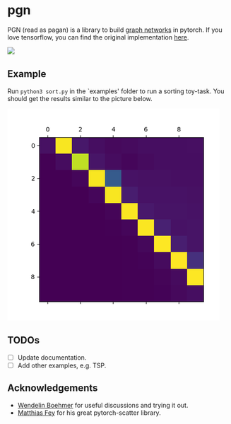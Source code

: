 # pgn

PGN (read as pagan) is a library to build [graph networks](https://arxiv.org/abs/1806.01261) in pytorch.
If you love tensorflow, you can find the original implementation [here](https://github.com/deepmind/graph_nets).

![](https://upload.wikimedia.org/wikipedia/commons/thumb/2/2e/Stonehenge_-_Wiltonia_sive_Comitatus_Wiltoniensis%3B_Anglice_Wilshire_%28Atlas_van_Loon%29.jpg/1920px-Stonehenge_-_Wiltonia_sive_Comitatus_Wiltoniensis%3B_Anglice_Wilshire_%28Atlas_van_Loon%29.jpg)

## Example

Run `python3 sort.py` in the `examples' folder to run a sorting toy-task. You should get the results similar to the picture below.

![sorting example](pics/pgn_sorting_output.png)

## TODOs

* [ ] Update documentation.
* [ ] Add other examples, e.g. TSP.

## Acknowledgements

* [Wendelin Boehmer](https://whirl.cs.ox.ac.uk/member/wendelin-boehmer/) for useful discussions and trying it out.
* [Matthias Fey](https://github.com/rusty1s) for his great pytorch-scatter library.
